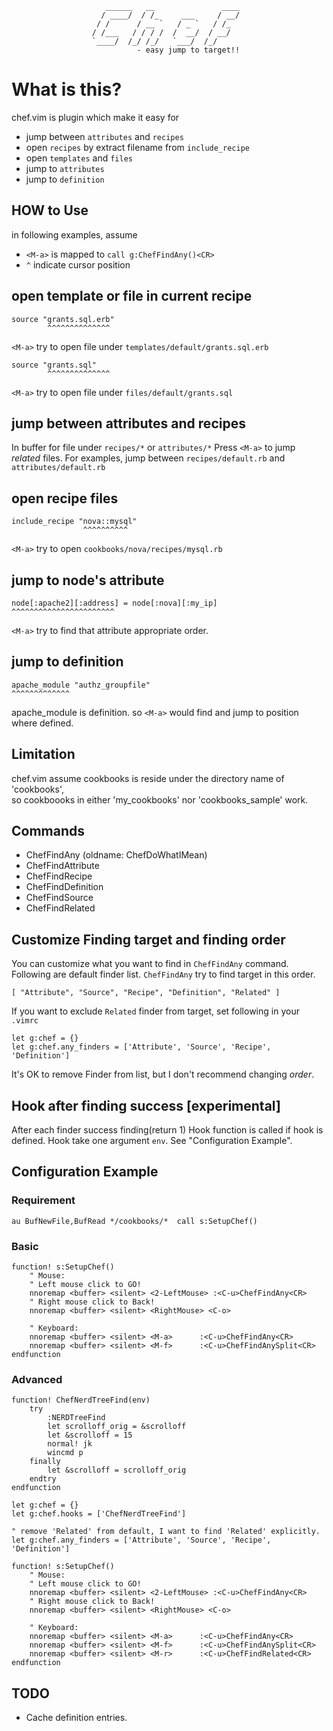                          ______   __               ____
                        / ____/  / /_     ___     / __/
                       / /      / __ `   / _ `   / /_  
                      / /___   / / / /  /  __/  / __/  
                      `____/  /_/ /_/   `___/  /_/    
                                - easy jump to target!!

What is this?
==================================
chef.vim is plugin which make it easy for

  * jump between `attributes` and `recipes`
  * open `recipes` by extract filename from `include_recipe`
  * open `templates` and `files`
  * jump to `attributes`
  * jump to `definition`

HOW to Use
-----------------------------------------------------------------
in following examples, assume

* `<M-a>` is mapped to `call g:ChefFindAny()<CR>`
* `^` indicate cursor position

## open template or file in current recipe

    source "grants.sql.erb"
            ^^^^^^^^^^^^^^
`<M-a>` try to open file under `templates/default/grants.sql.erb`

    source "grants.sql"
            ^^^^^^^^^^^^^^
`<M-a>` try to open file under `files/default/grants.sql`

## jump between attributes and recipes
In buffer for file under `recipes/*` or `attributes/*`
Press `<M-a>` to jump *related* files.
For examples, jump between `recipes/default.rb` and `attributes/default.rb`

## open recipe files

    include_recipe "nova::mysql"
                    ^^^^^^^^^^
`<M-a>` try to open `cookbooks/nova/recipes/mysql.rb`

## jump to node's attribute

    node[:apache2][:address] = node[:nova][:my_ip]
    ^^^^^^^^^^^^^^^^^^^^^^^

`<M-a>` try to find that attribute appropriate order.

## jump to definition

    apache_module "authz_groupfile"
    ^^^^^^^^^^^^^

apache_module is definition. so `<M-a>` would find and jump to position where defined.

Limitation
-----------------------------------------------------------------
chef.vim assume cookbooks is reside under the directory name of 'cookbooks',  
so cookboooks in either 'my_cookbooks' nor 'cookbooks_sample' work.

Commands
-----------------------------------------------------------------

  * ChefFindAny (oldname: ChefDoWhatIMean)
  * ChefFindAttribute
  * ChefFindRecipe
  * ChefFindDefinition
  * ChefFindSource
  * ChefFindRelated

Customize Finding target and finding order
-----------------------------------------------------------------
You can customize what you want to find in `ChefFindAny` command.
Following are default finder list.
`ChefFindAny` try to find target in this order.

    [ "Attribute", "Source", "Recipe", "Definition", "Related" ]

If you want to exclude `Related` finder from target, set following in your `.vimrc`

    let g:chef = {}
    let g:chef.any_finders = ['Attribute', 'Source', 'Recipe', 'Definition']

It's OK to remove Finder from list, but I don't recommend changing *order*.

Hook after finding success [experimental]
-----------------------------------------------------------------
After each finder success finding(return 1)
Hook function is called if hook is defined.
Hook take one argument `env`.
See "Configuration Example".

Configuration Example
-----------------------------------------------------------------

### Requirement
    au BufNewFile,BufRead */cookbooks/*  call s:SetupChef()

### Basic
    function! s:SetupChef()
        " Mouse:
        " Left mouse click to GO!
        nnoremap <buffer> <silent> <2-LeftMouse> :<C-u>ChefFindAny<CR>
        " Right mouse click to Back!
        nnoremap <buffer> <silent> <RightMouse> <C-o>

        " Keyboard:
        nnoremap <buffer> <silent> <M-a>      :<C-u>ChefFindAny<CR>
        nnoremap <buffer> <silent> <M-f>      :<C-u>ChefFindAnySplit<CR>
    endfunction

### Advanced
    function! ChefNerdTreeFind(env)
        try
            :NERDTreeFind
            let scrolloff_orig = &scrolloff
            let &scrolloff = 15
            normal! jk
            wincmd p
        finally
            let &scrolloff = scrolloff_orig
        endtry
    endfunction

    let g:chef = {}
    let g:chef.hooks = ['ChefNerdTreeFind']

    " remove 'Related' from default, I want to find 'Related' explicitly.
    let g:chef.any_finders = ['Attribute', 'Source', 'Recipe', 'Definition']

    function! s:SetupChef()
        " Mouse:
        " Left mouse click to GO!
        nnoremap <buffer> <silent> <2-LeftMouse> :<C-u>ChefFindAny<CR>
        " Right mouse click to Back!
        nnoremap <buffer> <silent> <RightMouse> <C-o>

        " Keyboard:
        nnoremap <buffer> <silent> <M-a>      :<C-u>ChefFindAny<CR>
        nnoremap <buffer> <silent> <M-f>      :<C-u>ChefFindAnySplit<CR>
        nnoremap <buffer> <silent> <M-r>      :<C-u>ChefFindRelated<CR>
    endfunction

TODO
-----------------------------------------------------------------
* Cache definition entries.
